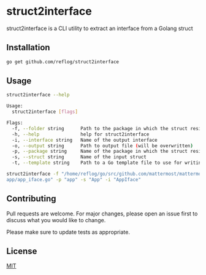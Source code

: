 # struct2interface

struct2interface is a CLI utility to extract an interface from a Golang struct

## Installation

```bash
go get github.com/reflog/struct2interface
```

## Usage

```bash
struct2interface --help

Usage:
  struct2interface [flags]

Flags:
  -f, --folder string      Path to the package in which the struct resides
  -h, --help               help for struct2interface
  -i, --interface string   Name of the output interface
  -o, --output string      Path to output file (will be overwritten)
  -p, --package string     Name of the package in which the struct resides
  -s, --struct string      Name of the input struct
  -t, --template string    Path to a Go template file to use for writing the resulting interface

struct2interface -f "/home/reflog/go/src/github.com/mattermost/mattermost-server/app" -o "/home/reflog/go/src/github.com/mattermost/mattermost-server/
app/app_iface.go" -p "app" -s "App" -i "AppIface"
```

## Contributing
Pull requests are welcome. For major changes, please open an issue first to discuss what you would like to change.

Please make sure to update tests as appropriate.

## License
[MIT](https://choosealicense.com/licenses/mit/)
